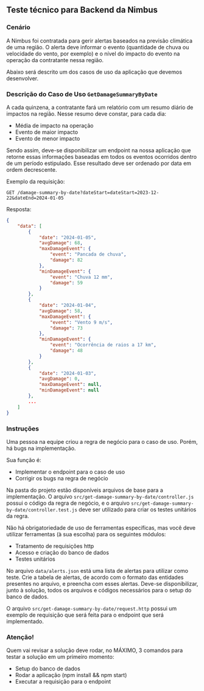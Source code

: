 ## Teste técnico para Backend da Nimbus

### Cenário

A Nimbus foi contratada para gerir alertas baseados na previsão climática de uma região. O alerta deve informar o evento (quantidade de chuva ou velocidade do vento, por exemplo) e o nível do impacto do evento na operação da contratante nessa região.

Abaixo será descrito um dos casos de uso da aplicação que devemos desenvolver.

### Descrição do Caso de Uso `GetDamageSummaryByDate`

A cada quinzena, a contratante fará um relatório com um resumo diário de impactos na região. Nesse resumo deve constar, para cada dia:
- Média de impacto na operação
- Evento de maior impacto
- Evento de menor impacto

Sendo assim, deve-se disponibilizar um endpoint na nossa aplicação que retorne essas informações baseadas em todos os eventos ocorridos dentro de um período estipulado. Esse resultado deve ser ordenado por data em ordem decrescente.

Exemplo da requisição:

`GET /damage-summary-by-date?dateStart=dateStart=2023-12-22&dateEnd=2024-01-05`

Resposta:

```json
{
    "data": [
        {
            "date": "2024-01-05",
            "avgDamage": 68,
            "maxDamageEvent": {
                "event": "Pancada de chuva",
                "damage": 82
            },
            "minDamageEvent": {
                "event": "Chuva 12 mm",
                "damage": 59
            }
        },
        {
            "date": "2024-01-04",
            "avgDamage": 58,
            "maxDamageEvent": {
                "event": "Vento 9 m/s",
                "damage": 73
            },
            "minDamageEvent": {
                "event": "Ocorrência de raios a 17 km",
                "damage": 48
            }
        },
        {
            "date": "2024-01-03",
            "avgDamage": 0,
            "maxDamageEvent": null,
            "minDamageEvent": null
        },
        ...
    ]
}

```

### Instruções

Uma pessoa na equipe criou a regra de negócio para o caso de uso. Porém, há bugs na implementação.

Sua função é:
- Implementar o endpoint para o caso de uso
- Corrigir os bugs na regra de negócio

Na pasta do projeto estão disponíveis arquivos de base para a implementação. O arquivo `src/get-damage-summary-by-date/controller.js` possui o código da regra de negócio, e o arquivo `src/get-damage-summary-by-date/controller.test.js` deve ser utilizado para criar os testes unitários da regra.

Não há obrigatoriedade de uso de ferramentas específicas, mas você deve utilizar ferramentas (à sua escolha) para os seguintes módulos:
- Tratamento de requisições http
- Acesso e criação do banco de dados
- Testes unitários

No arquivo `data/alerts.json` está uma lista de alertas para utilizar como teste. Crie a tabela de alertas, de acordo com o formato das entidades presentes no arquivo, e preencha com esses alertas. Deve-se disponibilizar, junto à solução, todos os arquivos e códigos necessários para o setup do banco de dados.

O arquivo `src/get-damage-summary-by-date/request.http` possui um exemplo de requisição que será feita para o endpoint que será implementado.

### Atenção!

Quem vai revisar a solução deve rodar, no MÁXIMO, 3 comandos para testar a solução em um primeiro momento:
- Setup do banco de dados
- Rodar a aplicação (npm install && npm start)
- Executar a requisição para o endpoint
  